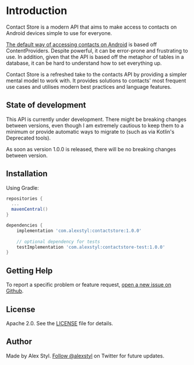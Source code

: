 # Introduction

Contact Store is a modern API that aims to make access to contacts on Android devices simple to use
for everyone.

[The default way of accessing contacts on Android](https://developer.android.com/guide/topics/providers/contacts-provider)
is based off ContentProviders. Despite powerful, it can be error-prone and frustrating to use. In
addition, given that the API is based off the metaphor of tables in a database, it can be hard to
understand how to set everything up.

Contact Store is a refreshed take to the contacts API by providing a simpler mental model to work
with. It provides solutions to contacts' most frequent use cases and utilises modern best practices
and language features.

## State of development

This API is currently under development. There might be breaking changes between versions,
even though I am extremely cautious to keep them to a minimum or provide automatic ways to migrate to
(such as via Kotlin's Deprecated tools).

As soon as version 1.0.0 is released, there will be no breaking changes between version.

## Installation

Using Gradle:

```gradle
repositories {
  ...
  mavenCentral()
}

dependencies {
    implementation 'com.alexstyl:contactstore:1.0.0'
    
    // optional dependency for tests
    testImplementation 'com.alexstyl:contactstore-test:1.0.0'
}
```

## Getting Help

To report a specific problem or feature request, [open a new issue on Github][2].

## License

Apache 2.0. See the [LICENSE](/LICENSE) file for details.

## Author

Made by Alex Styl. [Follow @alexstyl](https://www.twitter.com/alexstyl) on Twitter for future
updates.

[1]: https://github.com/alexstyl/contactstore/releases

[2]: https://github.com/alexstyl/contactstore/issues
